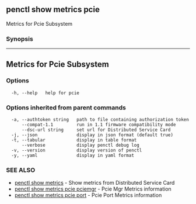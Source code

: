 ## penctl show metrics pcie

Metrics for Pcie Subsystem

### Synopsis



---------------------------------
 Metrics for Pcie Subsystem
---------------------------------


### Options

```
  -h, --help   help for pcie
```

### Options inherited from parent commands

```
  -a, --authtoken string   path to file containing authorization token
      --compat-1.1         run in 1.1 firmware compatibility mode
      --dsc-url string     set url for Distributed Service Card
  -j, --json               display in json format (default true)
  -t, --tabular            display in table format
      --verbose            display penctl debug log
  -v, --version            display version of penctl
  -y, --yaml               display in yaml format
```

### SEE ALSO
* [penctl show metrics](penctl_show_metrics.md)	 - Show metrics from Distributed Service Card
* [penctl show metrics pcie pciemgr](penctl_show_metrics_pcie_pciemgr.md)	 - Pcie Mgr Metrics information
* [penctl show metrics pcie port](penctl_show_metrics_pcie_port.md)	 - Pcie Port Metrics information

